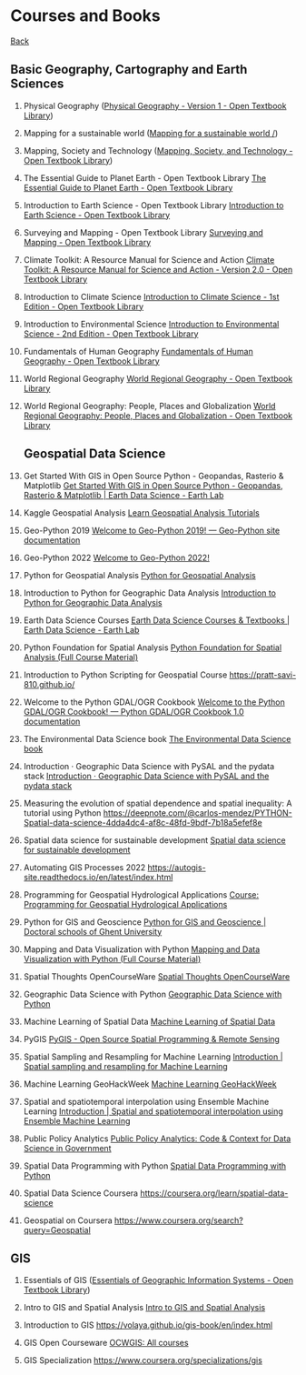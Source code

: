 # Courses and Books

[Back](README.md)

## Basic Geography, Cartography and Earth Sciences

1. Physical Geography ([Physical Geography - Version 1 - Open Textbook Library](https://open.umn.edu/opentextbooks/textbooks/physical-geography))

2. Mapping for a sustainable world ([Mapping for a sustainable world /](https://digitallibrary.un.org/record/3898826))

3. Mapping, Society and Technology ([Mapping, Society, and Technology - Open Textbook Library](https://open.umn.edu/opentextbooks/textbooks/554))

4. The Essential Guide to Planet Earth - Open Textbook Library [The Essential Guide to Planet Earth - Open Textbook Library](https://open.umn.edu/opentextbooks/textbooks/the-essential-guide-to-planet-earth)

5. Introduction to Earth Science - Open Textbook Library [Introduction to Earth Science - Open Textbook Library](https://open.umn.edu/opentextbooks/textbooks/introduction-to-earth-science)

6. Surveying and Mapping - Open Textbook Library [Surveying and Mapping - Open Textbook Library](https://open.umn.edu/opentextbooks/textbooks/surveying-and-mapping)

7. Climate Toolkit: A Resource Manual for Science and Action [Climate Toolkit: A Resource Manual for Science and Action - Version 2.0 - Open Textbook Library](https://open.umn.edu/opentextbooks/textbooks/climate-toolkit-a-resource-manual-for-science-and-action-granshaw)

8. Introduction to Climate Science [Introduction to Climate Science - 1st Edition - Open Textbook Library](https://open.umn.edu/opentextbooks/textbooks/introduction-to-climate-science-1st-edition-schmittner)

9. Introduction to Environmental Science [Introduction to Environmental Science - 2nd Edition - Open Textbook Library](https://open.umn.edu/opentextbooks/textbooks/introduction-to-environmental-science-2nd-edition)

10. Fundamentals of Human Geography [Fundamentals of Human Geography - Open Textbook Library](https://open.umn.edu/opentextbooks/textbooks/fundamentals-of-human-geography)

11. World Regional Geography [World Regional Geography - Open Textbook Library](https://open.umn.edu/opentextbooks/textbooks/world-regional-geography)

12. World Regional Geography: People, Places and Globalization [World Regional Geography: People, Places and Globalization - Open Textbook Library](https://open.umn.edu/opentextbooks/textbooks/world-regional-geography-people-places-and-globalization)
    
    ## Geospatial Data Science

13. Get Started With GIS in Open Source Python - Geopandas, Rasterio & Matplotlib  [Get Started With GIS in Open Source Python - Geopandas, Rasterio & Matplotlib | Earth Data Science - Earth Lab](https://www.earthdatascience.org/workshops/gis-open-source-python/)

14. Kaggle Geospatial Analysis [Learn Geospatial Analysis Tutorials](https://www.kaggle.com/learn/geospatial-analysis)

15. Geo-Python 2019 [Welcome to Geo-Python 2019! &mdash; Geo-Python site documentation](https://geo-python.github.io/site/)

16. Geo-Python 2022 [Welcome to Geo-Python 2022!](https://geo-python-site.readthedocs.io/en/latest/index.html)

17. Python for Geospatial Analysis [Python for Geospatial Analysis](https://www.tomasbeuzen.com/python-for-geospatial-analysis/README.html)

18. Introduction to Python for Geographic Data Analysis [Introduction to Python for Geographic Data Analysis](https://pythongis.org/index.html)

19. Earth Data Science Courses [Earth Data Science Courses & Textbooks | Earth Data Science - Earth Lab](https://www.earthdatascience.org/courses/)

20. Python Foundation for Spatial Analysis [Python Foundation for Spatial Analysis (Full Course Material)](https://courses.spatialthoughts.com/python-foundation.html)

21. Introduction to Python Scripting for Geospatial Course https://pratt-savi-810.github.io/

22. Welcome to the Python GDAL/OGR Cookbook [Welcome to the Python GDAL/OGR Cookbook! — Python GDAL/OGR Cookbook 1.0 documentation](https://pcjericks.github.io/py-gdalogr-cookbook/index.html)

23. The Environmental Data Science book [The Environmental Data Science book](https://the-environmental-ds-book.netlify.app/welcome.html)

24. Introduction · Geographic Data Science with PySAL and the pydata stack [Introduction · Geographic Data Science with PySAL and the pydata stack](http://darribas.org/gds_scipy16/)

25. Measuring the evolution of spatial dependence and spatial inequality: A tutorial using Python https://deepnote.com/@carlos-mendez/PYTHON-Spatial-data-science-4dda4dc4-af8c-48fd-9bdf-7b18a5efef8e

26. Spatial data science for sustainable development [Spatial data science for sustainable development](https://sustainability-gis.readthedocs.io/en/latest/index.html#)

27. Automating GIS Processes 2022 https://autogis-site.readthedocs.io/en/latest/index.html

28. Programming for Geospatial Hydrological Applications [Course: Programming for Geospatial Hydrological Applications](https://courses.gisopencourseware.org/course/view.php?id=2#section-0)

29. Python for GIS and Geoscience [Python for GIS and Geoscience | Doctoral schools of Ghent University](https://jorisvandenbossche.github.io/DS-python-geospatial/)

30. Mapping and Data Visualization with Python [Mapping and Data Visualization with Python (Full Course Material)](https://courses.spatialthoughts.com/python-dataviz.html)

31. Spatial Thoughts OpenCourseWare [Spatial Thoughts OpenCourseWare](https://courses.spatialthoughts.com/index.html)

32. Geographic Data Science with Python [Geographic Data Science with Python](https://geographicdata.science/book/intro.html)

33. Machine Learning of Spatial Data [ Machine Learning of Spatial Data](https://www.mdpi.com/2220-9964/10/9/600/htm)

34. PyGIS [PyGIS - Open Source Spatial Programming & Remote Sensing ](https://pygis.io/docs/a_intro.html)

35. Spatial Sampling and Resampling for Machine Learning [Introduction | Spatial sampling and resampling for Machine Learning](https://opengeohub.github.io/spatial-sampling-ml/index.html)

36. Machine Learning GeoHackWeek [Machine Learning GeoHackWeek](https://geohackweek.github.io/machine-learning/)

37. Spatial and spatiotemporal interpolation using Ensemble Machine Learning [Introduction | Spatial and spatiotemporal interpolation using Ensemble Machine Learning](https://opengeohub.github.io/spatial-prediction-eml/index.html)

38. Public Policy Analytics [Public Policy Analytics: Code &amp; Context for Data Science in Government](https://urbanspatial.github.io/PublicPolicyAnalytics/)

39. Spatial Data Programming with Python [Spatial Data Programming with Python](https://geobgu.xyz/py/index.html)

40. Spatial Data Science Coursera https://coursera.org/learn/spatial-data-science

41. Geospatial on Coursera https://www.coursera.org/search?query=Geospatial

## GIS

1. Essentials of GIS ([Essentials of Geographic Information Systems - Open Textbook Library](https://open.umn.edu/opentextbooks/textbooks/67))

2. Intro to GIS and Spatial Analysis [Intro to GIS and Spatial Analysis](https://mgimond.github.io/Spatial/index.html)

3. Introduction to GIS https://volaya.github.io/gis-book/en/index.html

4. GIS Open Courseware [OCWGIS: All courses](https://courses.gisopencourseware.org/course/index.php?categoryid=2)

5. GIS Specialization https://www.coursera.org/specializations/gis
